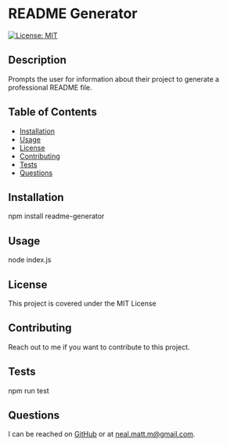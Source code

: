 # README Generator
[![License: MIT](https://img.shields.io/badge/License-MIT-yellow.svg)](https://opensource.org/licenses/MIT)

## Description
Prompts the user for information about their project to generate a professional README file.

## Table of Contents
- [Installation](#installation)
- [Usage](#usage)
- [License](#license)
- [Contributing](#contributing)
- [Tests](#tests)
- [Questions](#questions)

## Installation
npm install readme-generator

## Usage
node index.js

## License
This project is covered under the MIT License

## Contributing
Reach out to me if you want to contribute to this project.

## Tests
npm run test

## Questions
I can be reached on [GitHub](https://www.github.com/nealmm/) or at neal.matt.m@gmail.com.